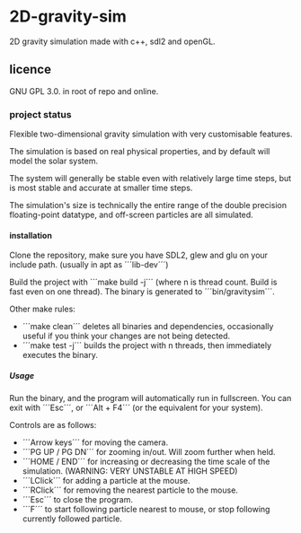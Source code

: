 # 2D-gravity-sim
2D gravity simulation made with c++, sdl2 and openGL.

## licence
GNU GPL 3.0. in root of repo and online.

### project status
Flexible two-dimensional gravity simulation with very customisable features.

The simulation is based on real physical properties, and by default will model the solar system.

The system will generally be stable even with relatively large time steps, but is most stable and accurate at smaller time steps.

The simulation's size is technically the entire range of the double precision floating-point datatype, and off-screen particles are all simulated.

#### installation
Clone the repository, make sure you have SDL2, glew and glu on your include path. (usually in apt as ´´´lib<name>-dev´´´)

Build the project with ´´´make build -j<n>´´´ (where n is thread count. Build is fast even on one thread). The binary is generated to ´´´bin/gravitysim´´´.

Other make rules:
- ´´´make clean´´´ deletes all binaries and dependencies, occasionally useful if you think your changes are not being detected.
- ´´´make test -j<n>´´´ builds the project with n threads, then immediately executes the binary.

##### Usage
Run the binary, and the program will automatically run in fullscreen. You can exit with ´´´Esc´´´, or ´´´Alt + F4´´´ (or the equivalent for your system).

Controls are as follows:
- ´´´Arrow keys´´´ for moving the camera.
- ´´´PG UP / PG DN´´´ for zooming in/out. Will zoom further when held.
- ´´´HOME / END´´´ for increasing or decreasing the time scale of the simulation. (WARNING: VERY UNSTABLE AT HIGH SPEED)
- ´´´LClick´´´ for adding a particle at the mouse.
- ´´´RClick´´´ for removing the nearest particle to the mouse.
- ´´´Esc´´´ to close the program.
- ´´´F´´´ to start following particle nearest to mouse, or stop following currently followed particle.
